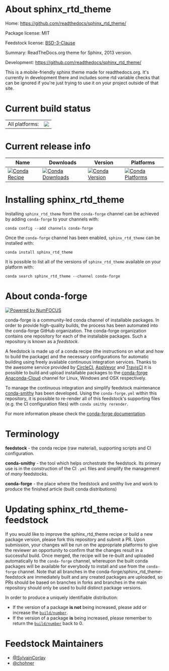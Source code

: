 About sphinx_rtd_theme
======================

Home: https://github.com/readthedocs/sphinx_rtd_theme/

Package license: MIT

Feedstock license: [BSD-3-Clause](https://github.com/conda-forge/sphinx_rtd_theme-feedstock/blob/master/LICENSE.txt)

Summary: ReadTheDocs.org theme for Sphinx, 2013 version.

Development: https://github.com/readthedocs/sphinx_rtd_theme/

This is a mobile-friendly sphinx theme made for readthedocs.org. It's currently in
development there and includes some rtd variable checks that can be ignored if you're
just trying to use it on your project outside of that site.


Current build status
====================


<table><tr><td>All platforms:</td>
    <td>
      <a href="https://dev.azure.com/conda-forge/feedstock-builds/_build/latest?definitionId=3563&branchName=master">
        <img src="https://dev.azure.com/conda-forge/feedstock-builds/_apis/build/status/sphinx_rtd_theme-feedstock?branchName=master">
      </a>
    </td>
  </tr>
</table>

Current release info
====================

| Name | Downloads | Version | Platforms |
| --- | --- | --- | --- |
| [![Conda Recipe](https://img.shields.io/badge/recipe-sphinx_rtd_theme-green.svg)](https://anaconda.org/conda-forge/sphinx_rtd_theme) | [![Conda Downloads](https://img.shields.io/conda/dn/conda-forge/sphinx_rtd_theme.svg)](https://anaconda.org/conda-forge/sphinx_rtd_theme) | [![Conda Version](https://img.shields.io/conda/vn/conda-forge/sphinx_rtd_theme.svg)](https://anaconda.org/conda-forge/sphinx_rtd_theme) | [![Conda Platforms](https://img.shields.io/conda/pn/conda-forge/sphinx_rtd_theme.svg)](https://anaconda.org/conda-forge/sphinx_rtd_theme) |

Installing sphinx_rtd_theme
===========================

Installing `sphinx_rtd_theme` from the `conda-forge` channel can be achieved by adding `conda-forge` to your channels with:

```
conda config --add channels conda-forge
```

Once the `conda-forge` channel has been enabled, `sphinx_rtd_theme` can be installed with:

```
conda install sphinx_rtd_theme
```

It is possible to list all of the versions of `sphinx_rtd_theme` available on your platform with:

```
conda search sphinx_rtd_theme --channel conda-forge
```


About conda-forge
=================

[![Powered by NumFOCUS](https://img.shields.io/badge/powered%20by-NumFOCUS-orange.svg?style=flat&colorA=E1523D&colorB=007D8A)](http://numfocus.org)

conda-forge is a community-led conda channel of installable packages.
In order to provide high-quality builds, the process has been automated into the
conda-forge GitHub organization. The conda-forge organization contains one repository
for each of the installable packages. Such a repository is known as a *feedstock*.

A feedstock is made up of a conda recipe (the instructions on what and how to build
the package) and the necessary configurations for automatic building using freely
available continuous integration services. Thanks to the awesome service provided by
[CircleCI](https://circleci.com/), [AppVeyor](https://www.appveyor.com/)
and [TravisCI](https://travis-ci.com/) it is possible to build and upload installable
packages to the [conda-forge](https://anaconda.org/conda-forge)
[Anaconda-Cloud](https://anaconda.org/) channel for Linux, Windows and OSX respectively.

To manage the continuous integration and simplify feedstock maintenance
[conda-smithy](https://github.com/conda-forge/conda-smithy) has been developed.
Using the ``conda-forge.yml`` within this repository, it is possible to re-render all of
this feedstock's supporting files (e.g. the CI configuration files) with ``conda smithy rerender``.

For more information please check the [conda-forge documentation](https://conda-forge.org/docs/).

Terminology
===========

**feedstock** - the conda recipe (raw material), supporting scripts and CI configuration.

**conda-smithy** - the tool which helps orchestrate the feedstock.
                   Its primary use is in the construction of the CI ``.yml`` files
                   and simplify the management of *many* feedstocks.

**conda-forge** - the place where the feedstock and smithy live and work to
                  produce the finished article (built conda distributions)


Updating sphinx_rtd_theme-feedstock
===================================

If you would like to improve the sphinx_rtd_theme recipe or build a new
package version, please fork this repository and submit a PR. Upon submission,
your changes will be run on the appropriate platforms to give the reviewer an
opportunity to confirm that the changes result in a successful build. Once
merged, the recipe will be re-built and uploaded automatically to the
`conda-forge` channel, whereupon the built conda packages will be available for
everybody to install and use from the `conda-forge` channel.
Note that all branches in the conda-forge/sphinx_rtd_theme-feedstock are
immediately built and any created packages are uploaded, so PRs should be based
on branches in forks and branches in the main repository should only be used to
build distinct package versions.

In order to produce a uniquely identifiable distribution:
 * If the version of a package **is not** being increased, please add or increase
   the [``build/number``](https://conda.io/docs/user-guide/tasks/build-packages/define-metadata.html#build-number-and-string).
 * If the version of a package **is** being increased, please remember to return
   the [``build/number``](https://conda.io/docs/user-guide/tasks/build-packages/define-metadata.html#build-number-and-string)
   back to 0.

Feedstock Maintainers
=====================

* [@SylvainCorlay](https://github.com/SylvainCorlay/)
* [@chohner](https://github.com/chohner/)

